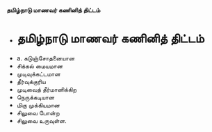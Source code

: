 **தமிழ்நாடு மாணவர் கணினித் திட்டம்**
- # தமிழ்நாடு மாணவர் கணினித் திட்டம்
- a. கடுஞ்சோதனையான
- சிக்கல் மையமான
- முடிவுக்கட்டமான
- தீர்வுக்குரிய
- முடிவைத் தீர்மானிக்கிற
- நெருக்கடியான
- மிகு முக்கியமான
- சிலுவை போன்ற
- சிலுவை உருவுள்ள.

